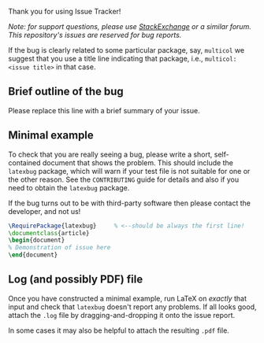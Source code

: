 Thank you for using Issue Tracker!

*Note: for support questions, please use [StackExchange](http://tex.stackexchange.com) or a similar forum. This repository's issues are reserved for bug reports.*

If the bug is clearly related to some particular package, say, `multicol` we suggest that you use a title line indicating that package, i.e., `multicol: <issue title>` in that case.

## Brief outline of the bug

Please replace this line with a brief summary of your issue.

## Minimal example

To check that you are really seeing a bug, please write a short, self-contained document that shows the problem. This should include the `latexbug` package, which will warn if your test file is not suitable for one or the other reason. See the `CONTRIBUTING` guide for details and also if you need to obtain the `latexbug` package.

If the bug turns out to be with third-party software then please contact the developer, and not us!

```latex
\RequirePackage{latexbug}     % <--should be always the first line!
\documentclass{article}
\begin{document}
% Demonstration of issue here
\end{document}
```
## Log (and possibly PDF) file

Once you have constructed a minimal example, run LaTeX on *exactly* that input and check that `latexbug` doesn't report any problems. If all looks good, attach the `.log` file by dragging-and-dropping it onto the issue report.

In some cases it may also be helpful to attach the resulting `.pdf` file.